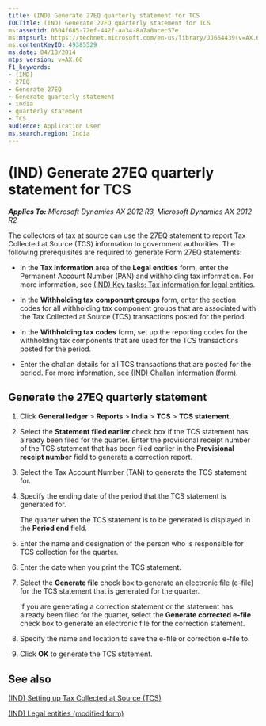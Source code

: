 ```yaml
---
title: (IND) Generate 27EQ quarterly statement for TCS
TOCTitle: (IND) Generate 27EQ quarterly statement for TCS
ms:assetid: 0504f685-72ef-442f-aa34-8a7a0acec57e
ms:mtpsurl: https://technet.microsoft.com/en-us/library/JJ664439(v=AX.60)
ms:contentKeyID: 49385529
ms.date: 04/18/2014
mtps_version: v=AX.60
f1_keywords:
- (IND)
- 27EQ
- Generate 27EQ
- Generate quarterly statement
- india
- quarterly statement
- TCS
audience: Application User
ms.search.region: India
---
```


# (IND) Generate 27EQ quarterly statement for TCS 


_**Applies To:** Microsoft Dynamics AX 2012 R3, Microsoft Dynamics AX 2012 R2_

The collectors of tax at source can use the 27EQ statement to report Tax Collected at Source (TCS) information to government authorities. The following prerequisites are required to generate Form 27EQ statements:

  - In the **Tax information** area of the **Legal entities** form, enter the Permanent Account Number (PAN) and withholding tax information. For more information, see [(IND) Key tasks: Tax information for legal entities](ind-key-tasks-tax-information-for-legal-entities.md).

  - In the **Withholding tax component groups** form, enter the section codes for all withholding tax component groups that are associated with the Tax Collected at Source (TCS) transactions posted for the period.

  - In the **Withholding tax codes** form, set up the reporting codes for the withholding tax components that are used for the TCS transactions posted for the period.

  - Enter the challan details for all TCS transactions that are posted for the period. For more information, see [(IND) Challan information (form)](https://technet.microsoft.com/en-us/library/jj677847\(v=ax.60\)).

## Generate the 27EQ quarterly statement

1.  Click **General ledger** \> **Reports** \> **India** \> **TCS** \> **TCS statement**.

2.  Select the **Statement filed earlier** check box if the TCS statement has already been filed for the quarter. Enter the provisional receipt number of the TCS statement that has been filed earlier in the **Provisional receipt number** field to generate a correction report.

3.  Select the Tax Account Number (TAN) to generate the TCS statement for.

4.  Specify the ending date of the period that the TCS statement is generated for.
    
    The quarter when the TCS statement is to be generated is displayed in the **Period end** field.

5.  Enter the name and designation of the person who is responsible for TCS collection for the quarter.

6.  Enter the date when you print the TCS statement.

7.  Select the **Generate file** check box to generate an electronic file (e-file) for the TCS statement that is generated for the quarter.
    
    If you are generating a correction statement or the statement has already been filed for the quarter, select the **Generate corrected e-file** check box to generate an electronic file for the correction statement.

8.  Specify the name and location to save the e-file or correction e-file to.

9.  Click **OK** to generate the TCS statement.

## See also

[(IND) Setting up Tax Collected at Source (TCS)](ind-setting-up-tax-collected-at-source-tcs.md)

[(IND) Legal entities (modified form)](https://technet.microsoft.com/en-us/library/jj664569\(v=ax.60\))

  


